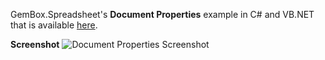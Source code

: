 GemBox.Spreadsheet's **Document Properties** example in C# and VB.NET that is available [here](https://www.gemboxsoftware.com/spreadsheet/examples/excel-properties/107).

**Screenshot**
![Document Properties Screenshot](https://www.gemboxsoftware.com/Spreadsheet/Examples/Content/AdvancedFeatures/DocumentProperties/DocumentProperties.png)